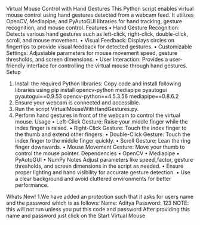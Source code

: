 Virtual Mouse Control with Hand Gestures
This Python script enables virtual mouse control using hand gestures detected from a webcam feed. It utilizes OpenCV, Mediapipe, and PyAutoGUI libraries for hand tracking, gesture recognition, and mouse control.
Features
•	Hand Gesture Recognition: Detects various hand gestures such as left-click, right-click, double-click, scroll, and mouse movement.
•	Visual Feedback: Displays circles on fingertips to provide visual feedback for detected gestures.
•	Customizable Settings: Adjustable parameters for mouse movement speed, gesture thresholds, and screen dimensions.
•	User Interaction: Provides a user-friendly interface for controlling the virtual mouse through hand gestures.
Setup
1.	Install the required Python libraries:
Copy code and install following libraries using
          pip install opencv-python mediapipe pyautogui
pyautogui==0.9.53
opencv-python==4.5.3.56
mediapipe==0.8.6.2
2.	Ensure your webcam is connected and accessible.
3.	Run the script VirtualMouseWithHandGestures.py.
4.	Perform hand gestures in front of the webcam to control the virtual mouse.
Usage
•	Left-Click Gesture: Raise your middle finger while the index finger is raised.
•	Right-Click Gesture: Touch the index finger to the thumb and extend other fingers.
•	Double-Click Gesture: Touch the index finger to the middle finger quickly.
•	Scroll Gesture: Lean the ring finger downwards.
•	Mouse Movement Gesture: Move your thumb to control the mouse pointer.
Dependencies
•	OpenCV
•	Mediapipe
•	PyAutoGUI
•	NumPy
Notes
Adjust parameters like speed_factor, gesture thresholds, and screen dimensions in the script as needed.
•	Ensure proper lighting and hand visibility for accurate gesture detection.
•	Use a clear background and avoid cluttered environments for better performance.

Whats New!
1.We have added an protection such that it asks for users name and the password which is as follows:
              Name: Aditya
              Password: 123 
NOTE: this will not run unless you put this code and password
              After providing this name and password just click on the Start Virtual Mouse
